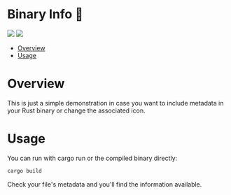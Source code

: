 # Binary Info 🦀

<p align="left">
	<a href="https://www.rust-lang.org/"><img src="https://img.shields.io/badge/made%20with-Rust-red"></a>
	<a href="#"><img src="https://img.shields.io/badge/platform-windows-blueviolet"></a>
</p>

- [Overview](#overview)
- [Usage](#usage)

# Overview

This is just a simple demonstration in case you want to include metadata in your Rust binary or change the associated icon.

# Usage 

You can run with cargo run or the compiled binary directly:
```sh
cargo build
```

Check your file's metadata and you'll find the information available.